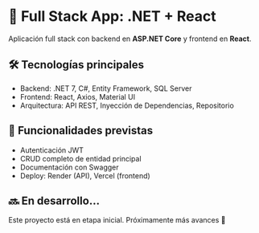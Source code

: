 # 🧩 Full Stack App: .NET + React

Aplicación full stack con backend en **ASP.NET Core** y frontend en **React**.

## 🛠️ Tecnologías principales

- Backend: .NET 7, C#, Entity Framework, SQL Server
- Frontend: React, Axios, Material UI
- Arquitectura: API REST, Inyección de Dependencias, Repositorio

## 🎯 Funcionalidades previstas

- Autenticación JWT
- CRUD completo de entidad principal
- Documentación con Swagger
- Deploy: Render (API), Vercel (frontend)

## 🔜 En desarrollo...

Este proyecto está en etapa inicial. Próximamente más avances 🚧
